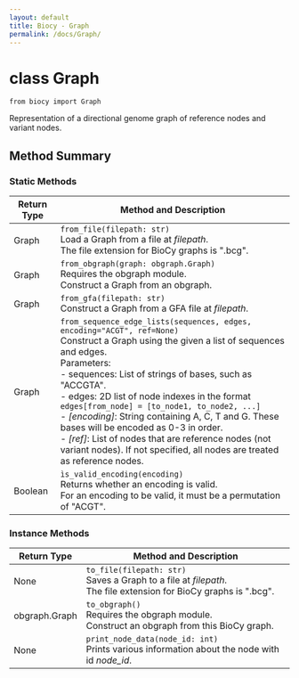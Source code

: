 ```yaml
---
layout: default
title: Biocy - Graph
permalink: /docs/Graph/
---
```


# class Graph

`from biocy import Graph`

Representation of a directional genome graph of reference nodes and variant nodes.

## Method Summary

### Static Methods

| **Return Type** | **Method and Description** |
|---|---|
| Graph | `from_file(filepath: str)`<br>Load a Graph from a file at *filepath*.<br>The file extension for BioCy graphs is ".bcg". |
| Graph | `from_obgraph(graph: obgraph.Graph)`<br>Requires the obgraph module.<br>Construct a Graph from an obgraph. |
| Graph | `from_gfa(filepath: str)`<br>Construct a Graph from a GFA file at *filepath*. |
| Graph | `from_sequence_edge_lists(sequences, edges, encoding="ACGT", ref=None)`<br>Construct a Graph using the given a list of sequences and edges.<br>Parameters:<br>- sequences: List of strings of bases, such as "ACCGTA".<br>- edges: 2D list of node indexes in the format `edges[from_node] = [to_node1, to_node2, ...]`<br>- *[encoding]*: String containing A, C, T and G. These bases will be encoded as 0-3 in order.<br>- *[ref]*: List of nodes that are reference nodes (not variant nodes). If not specified, all nodes are treated as reference nodes. |
| Boolean | `ìs_valid_encoding(encoding)`<br>Returns whether an encoding is valid.<br>For an encoding to be valid, it must be a permutation of "ACGT". |

### Instance Methods

| **Return Type** | **Method and Description** |
|---|---|
| None | `to_file(filepath: str)`<br>Saves a Graph to a file at *filepath*.<br>The file extension for BioCy graphs is ".bcg". |
| obgraph.Graph | `to_obgraph()`<br>Requires the obgraph module.<br>Construct an obgraph from this BioCy graph. |
| None | `print_node_data(node_id: int)`<br>Prints various information about the node with id *node_id*. |
